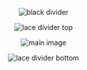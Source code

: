<p align="center">
<img src="https://i.postimg.cc/MKbvwVxk/divider-text.png" alt="black divider" />
</p>
<p align="center">
<img src="https://i.postimg.cc/J00fj61X/lace-divider.png" alt="lace divider top" />
</p>
<p align="center">
<img src="https://i.pinimg.com/originals/f5/38/40/f538403f46f2caa7f91868e0f6f59e0c.jpg" alt="main image" />
</p>
<p align="center">
<img src="https://i.postimg.cc/J00fj61X/lace-divider.png" alt="lace divider bottom" />
</p>
